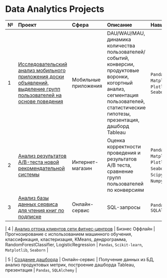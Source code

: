 # Data Analytics Projects

| № | Проект | Сфера | Описание | Навыки | 
| :-------- | :-------- | :-------- | :-------- | :-------- | 
| 1 | [Исследовательский анализ мобильного приложения доски объявлений, выделение групп пользователей на основе поведения](https://github.com/jj-itmo/ya-practicum/tree/main/apps_final) | Мобильные приложения | DAU/WAU/MAU, динамика количества пользователей/событий, конверсии, продуктовые воронки, когортный анализ, сегментация пользователей, статистические гипотезы, презентация, дашборд Tableau | `Pandas`, `Matplotlib`, `Plotly`, `Seaborn` |
| 2 | [Анализ результатов A/B-теста новой рекомендательной системы](https://github.com/jj-itmo/ya-practicum/tree/main/a_b_test_final) | Интернет-магазин | Оценка корректности проведения и результатов A/B теста, сравнение групп пользователей по конверсиям | `Pandas`, `Matplotlib`, `Plotly`, `Seaborn`, `Scipy`, `Numpy`, `Math` | 
| 3 | [Анализ базы данных сервиса для чтения книг по подписке](https://github.com/jj-itmo/ya-practicum/tree/main/sql_final) | Онлайн-сервис | SQL-запросы | `Pandas`, `SQLAlchemy` | 

| 4 | [Анализ оттока клиентов сети фитнес-центров](https://github.com/jj-itmo/ya-practicum/tree/main/12_ml_fitness) | Бизнес Оффлайн | Прогнозирование с использованием машинного обучения, классификация, кластеризация, KMeans, дендрограмма, RandomForestClassifier, LogisticRegression | `Pandas`, `Scikit-learn`, `Matplotlib`, `Seaborn` | 

| 5 | [Создание дашборда](https://github.com/jj-itmo/ya-practicum/tree/main/11_avtomatisation_tableau) | Онлайн-сервис | Получение данных из БД, анализ продуктовых метрик, построение дашборда Tableau, презентация | `Pandas`, `SQLAlchemy` | 
